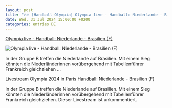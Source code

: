 ```yaml
---
layout: post
title: "🔥🔥 [Handball Olympia] Olympia live - Handball: Niederlande - Brasilien (F)"
date: Wed, 31 Jul 2024 15:00:00 +0200
categories: entries DE
---
```

[Olympia live - Handball: Niederlande - Brasilien (F)](https://www.sportschau.de/olympia/live/handball-niederlande-brasilien-f,livestream-olympia-handball-158.html)

![Olympia live - Handball: Niederlande - Brasilien (F)](https://images.sportschau.de/image/ecacee58-6ad1-4147-85cf-9d93cb226f51/AAABkKc_H1I/AAABjwnlFvA/16x9-1280/bild-olympia-sportart-handball-100.jpg)

In der Gruppe B treffen die Niederlande auf Brasilien. Mit einem Sieg könnten die Niederländerinnen vorübergehend mit Tabellenführer Frankreich gleichziehen ...

Livestream Olympia 2024 in Paris Handball: Niederlande - Brasilien (F)

In der Gruppe B treffen die Niederlande auf Brasilien. Mit einem Sieg könnten die Niederländerinnen vorübergehend mit Tabellenführer Frankreich gleichziehen. Dieser Livestream ist unkommentiert.

